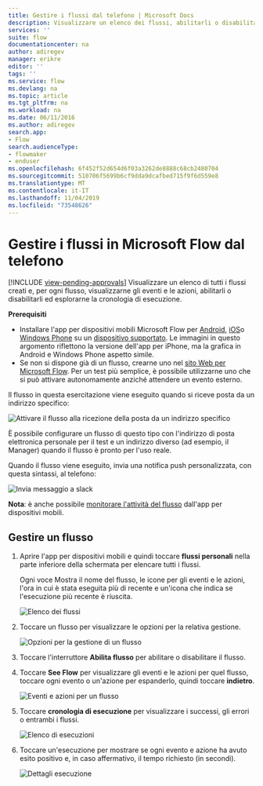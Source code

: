 ```yaml
---
title: Gestire i flussi dal telefono | Microsoft Docs
description: Visualizzare un elenco dei flussi, abilitarli o disabilitarli e visualizzare gli eventi, le azioni e la cronologia di esecuzione di ogni flusso
services: ''
suite: flow
documentationcenter: na
author: adiregev
manager: erikre
editor: ''
tags: ''
ms.service: flow
ms.devlang: na
ms.topic: article
ms.tgt_pltfrm: na
ms.workload: na
ms.date: 06/11/2016
ms.author: adiregev
search.app:
- Flow
search.audienceType:
- flowmaker
- enduser
ms.openlocfilehash: 6f452f52d654d6f03a3262de8888c68cb2480704
ms.sourcegitcommit: 510706f5699b6cf9dda9dcafbed715f9f6d559e8
ms.translationtype: MT
ms.contentlocale: it-IT
ms.lasthandoff: 11/04/2019
ms.locfileid: "73548626"
---
```

# <a name="manage-flows-in-microsoft-flow-from-your-phone"></a>Gestire i flussi in Microsoft Flow dal telefono
[!INCLUDE [view-pending-approvals](includes/cc-rebrand.md)]
Visualizzare un elenco di tutti i flussi creati e, per ogni flusso, visualizzarne gli eventi e le azioni, abilitarli o disabilitarli ed esplorarne la cronologia di esecuzione.

**Prerequisiti**

* Installare l'app per dispositivi mobili Microsoft Flow per [Android](https://aka.ms/flowmobiledocsandroid), [iOS](https://aka.ms/flowmobiledocsios)o [Windows Phone](https://aka.ms/flowmobilewindows) su un [dispositivo supportato](getting-started.md#use-the-mobile-app). Le immagini in questo argomento riflettono la versione dell'app per iPhone, ma la grafica in Android e Windows Phone aspetto simile.
* Se non si dispone già di un flusso, crearne uno nel [sito Web per Microsoft Flow](https://flow.microsoft.com/). Per un test più semplice, è possibile utilizzarne uno che si può attivare autonomamente anziché attendere un evento esterno.

Il flusso in questa esercitazione viene eseguito quando si riceve posta da un indirizzo specifico:

![Attivare il flusso alla ricezione della posta da un indirizzo specifico](./media/mobile-manage-flows/create-trigger.png)

È possibile configurare un flusso di questo tipo con l'indirizzo di posta elettronica personale per il test e un indirizzo diverso (ad esempio, il Manager) quando il flusso è pronto per l'uso reale.

Quando il flusso viene eseguito, invia una notifica push personalizzata, con questa sintassi, al telefono:

![Invia messaggio a slack](./media/mobile-manage-flows/create-event.png)

**Nota**: è anche possibile [monitorare l'attività del flusso](mobile-monitor-activity.md) dall'app per dispositivi mobili.

## <a name="manage-a-flow"></a>Gestire un flusso
1. Aprire l'app per dispositivi mobili e quindi toccare **flussi personali** nella parte inferiore della schermata per elencare tutti i flussi.
   
    Ogni voce Mostra il nome del flusso, le icone per gli eventi e le azioni, l'ora in cui è stata eseguita più di recente e un'icona che indica se l'esecuzione più recente è riuscita.
   
    ![Elenco dei flussi](./media/mobile-manage-flows/flow-list.png)
2. Toccare un flusso per visualizzare le opzioni per la relativa gestione.
   
    ![Opzioni per la gestione di un flusso](./media/mobile-manage-flows/flow-details.png)
3. Toccare l'interruttore **Abilita flusso** per abilitare o disabilitare il flusso.
4. Toccare **See Flow** per visualizzare gli eventi e le azioni per quel flusso, toccare ogni evento o un'azione per espanderlo, quindi toccare **indietro**.
   
    ![Eventi e azioni per un flusso](./media/mobile-manage-flows/flow-event-action.png)
5. Toccare **cronologia di esecuzione** per visualizzare i successi, gli errori o entrambi i flussi.
   
    ![Elenco di esecuzioni](./media/mobile-manage-flows/history-mixed.png)
6. Toccare un'esecuzione per mostrare se ogni evento e azione ha avuto esito positivo e, in caso affermativo, il tempo richiesto (in secondi).
   
    ![Dettagli esecuzione](./media/mobile-manage-flows/flow-run.png)

